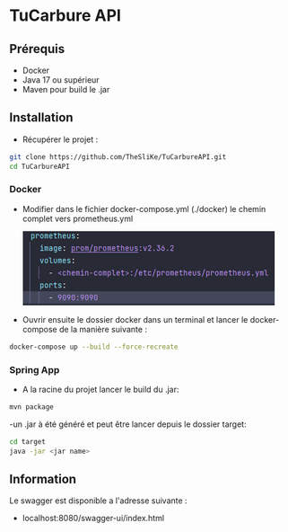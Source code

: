 # TuCarbure API

## Prérequis

- Docker
- Java 17 ou supérieur
- Maven pour build le .jar


## Installation

- Récupérer le projet :

```bash
git clone https://github.com/TheSliKe/TuCarbureAPI.git
cd TuCarbureAPI
```

### Docker
- Modifier dans le fichier docker-compose.yml (./docker) le chemin complet vers prometheus.yml

    ![img.png](readmepng/img.png)

- Ouvrir ensuite le dossier docker dans un terminal et lancer le docker-compose de la manière suivante :
```bash
docker-compose up --build --force-recreate
```

### Spring App

- A la racine du projet lancer le build du .jar:

```bash
mvn package
```

-un .jar à été généré et peut être lancer depuis le dossier target: 
```bash
cd target
java -jar <jar name>
```

## Information

Le swagger est disponible a l'adresse suivante :
- localhost:8080/swagger-ui/index.html


